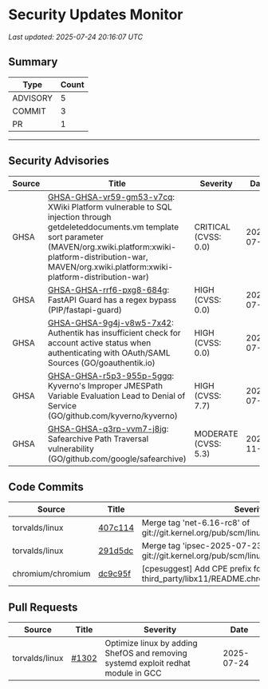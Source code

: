 # Security Updates Monitor

*Last updated: 2025-07-24 20:16:07 UTC*

## Summary
| Type | Count |
|------|-------|
| ADVISORY | 5 |
| COMMIT | 3 |
| PR | 1 |

---

## Security Advisories

| Source | Title | Severity | Date |
|--------|-------|----------|------|
| GHSA | [GHSA-GHSA-vr59-gm53-v7cq](https://github.com/advisories/GHSA-vr59-gm53-v7cq): XWiki Platform vulnerable to SQL injection through getdeleteddocuments.vm template sort parameter (MAVEN/org.xwiki.platform:xwiki-platform-distribution-war, MAVEN/org.xwiki.platform:xwiki-platform-distribution-war) | CRITICAL (CVSS: 0.0) | 2025-07-24 |
| GHSA | [GHSA-GHSA-rrf6-pxg8-684g](https://github.com/advisories/GHSA-rrf6-pxg8-684g): FastAPI Guard has a regex bypass (PIP/fastapi-guard) | HIGH (CVSS: 0.0) | 2025-07-23 |
| GHSA | [GHSA-GHSA-9g4j-v8w5-7x42](https://github.com/advisories/GHSA-9g4j-v8w5-7x42): Authentik has insufficient check for account active status when authenticating with OAuth/SAML Sources (GO/goauthentik.io) | HIGH (CVSS: 0.0) | 2025-07-22 |
| GHSA | [GHSA-GHSA-r5p3-955p-5ggq](https://github.com/advisories/GHSA-r5p3-955p-5ggq): Kyverno's Improper JMESPath Variable Evaluation Lead to Denial of Service (GO/github.com/kyverno/kyverno) | HIGH (CVSS: 7.7) | 2025-07-22 |
| GHSA | [GHSA-GHSA-q3rp-vvm7-j8jg](https://github.com/advisories/GHSA-q3rp-vvm7-j8jg): Safearchive Path Traversal vulnerability (GO/github.com/google/safearchive) | MODERATE (CVSS: 5.3) | 2024-11-04 |

## Code Commits

| Source | Title | Severity | Date |
|--------|-------|----------|------|
| torvalds/linux | [407c114](https://github.com/torvalds/linux/commit/407c114c983f6eb87161853f0fdbe4a08e394b92) | Merge tag 'net-6.16-rc8' of git://git.kernel.org/pub/scm/linux/kernel/git/netdev/net | 2025-07-24 |
| torvalds/linux | [291d5dc](https://github.com/torvalds/linux/commit/291d5dc80eca1fc67a0fa4c861d13c101345501a) | Merge tag 'ipsec-2025-07-23' of git://git.kernel.org/pub/scm/linux/kernel/git/klassert/ipsec | 2025-07-24 |
| chromium/chromium | [dc9c95f](https://github.com/chromium/chromium/commit/dc9c95f4ad0e3e01f7c2e280b1a0f89fdaf4e916) | [cpesuggest] Add CPE prefix for third_party/libx11/README.chromium. | 2025-07-24 |

## Pull Requests

| Source | Title | Severity | Date |
|--------|-------|----------|------|
| torvalds/linux | [#1302](https://github.com/torvalds/linux/pull/1302) | Optimize linux by adding ShefOS and removing systemd exploit redhat module in GCC | 2025-07-24 |

